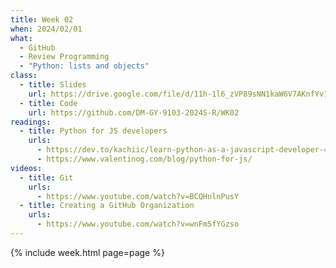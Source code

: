 ```yaml
---
title: Week 02
when: 2024/02/01
what:
  - GitHub
  - Review Programming
  - "Python: lists and objects"
class:
  - title: Slides
    url: https://drive.google.com/file/d/11h-1l6_zVP89sNN1kaW6V7AKnfYv1b6o/
  - title: Code
    url: https://github.com/DM-GY-9103-2024S-R/WK02
readings:
  - title: Python for JS developers
    urls:
      - https://dev.to/kachiic/learn-python-as-a-javascript-developer-422j
      - https://www.valentinog.com/blog/python-for-js/
videos:
  - title: Git
    urls:
      - https://www.youtube.com/watch?v=BCQHnlnPusY
  - title: Creating a GitHub Organization
    urls:
      - https://www.youtube.com/watch?v=wnFm5fYGzso
---
```

{% include week.html page=page %}
